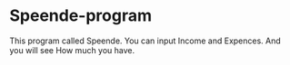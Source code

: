 # Speende-program
This program called Speende. You can input Income and Expences. And you will see How much you have.
